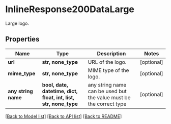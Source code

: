 # InlineResponse200DataLarge

Large logo.

## Properties
Name | Type | Description | Notes
------------ | ------------- | ------------- | -------------
**url** | **str, none_type** | URL of the logo. | [optional] 
**mime_type** | **str, none_type** | MIME type of the logo. | [optional] 
**any string name** | **bool, date, datetime, dict, float, int, list, str, none_type** | any string name can be used but the value must be the correct type | [optional]

[[Back to Model list]](../README.md#documentation-for-models) [[Back to API list]](../README.md#documentation-for-api-endpoints) [[Back to README]](../README.md)


